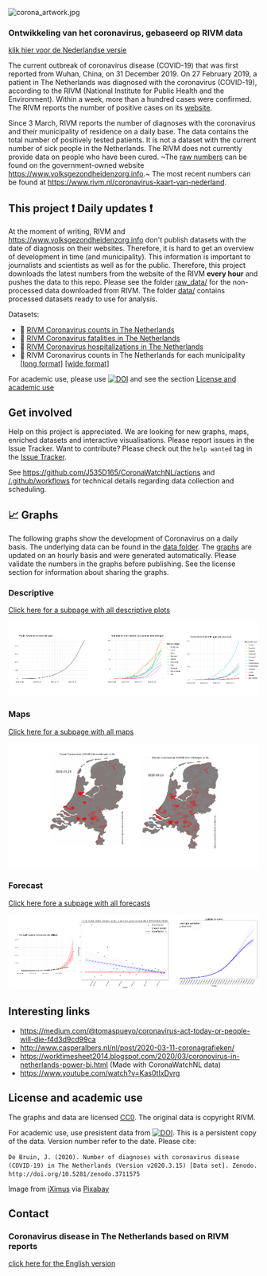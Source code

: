 ![corona_artwork.jpg](corona_artwork.jpg)

### Ontwikkeling van het coronavirus, gebaseerd op RIVM data  
[klik hier voor de Nederlandse versie](Dutch.md)


The current outbreak of coronavirus disease (COVID-19) that was first reported from Wuhan, China, on 31 December 2019. On 27 February 2019, a patient in The Netherlands was diagnosed with the coronavirus (COVID-19), according to the RIVM (National Institute for Public Health and the Environment). Within a week, more than a hundred cases were confirmed. The RIVM reports the number of positive cases on its [website](https://www.rivm.nl/nieuws/actuele-informatie-over-coronavirus).

Since 3 March, RIVM reports the number of diagnoses with the coronavirus and their municipality of residence on a daily base. The data contains the total number of positively tested patients. It is not a dataset with the current number of sick people in the Netherlands. The RIVM does not currently provide data on people who have been cured. ~The [raw numbers]( https://www.volksgezondheidenzorg.info/onderwerp/infectieziekten/regionaal-internationaal/coronavirus-covid-19#definities) can be found on the government-owned website https://www.volksgezondheidenzorg.info.~ The most recent numbers can be found at https://www.rivm.nl/coronavirus-kaart-van-nederland.

## This project :exclamation: Daily updates :exclamation:

At the moment of writing, RIVM and https://www.volksgezondheidenzorg.info don't publish datasets with the date of diagnosis on their websites. Therefore, it is hard to get an overview of development in time (and municipality). This information is important to journalists and scientists as well as for the public. Therefore, this project downloads the latest numbers from the website of the RIVM **every hour** and pushes the data to this repo. Please see the folder  [raw_data/](raw_data/) for the non-processed data downloaded from RIVM. The folder [data/](data/) contains processed datasets ready to use for analysis.

Datasets:

  - :page_facing_up: [RIVM Coronavirus counts in The Netherlands](data/rivm_corona_in_nl_daily.csv)
  - :page_facing_up: [RIVM Coronavirus fatalities in The Netherlands](data/rivm_corona_in_nl_fatalities.csv)
  - :page_facing_up: [RIVM Coronavirus hospitalizations in The Netherlands](data/rivm_corona_in_nl_hosp.csv)
  - :page_facing_up: RIVM Coronavirus counts in The Netherlands for each municipality [[long format]](data/rivm_corona_in_nl.csv) [[wide format]](data/rivm_corona_in_nl_table.csv)

For academic use, please use  [![DOI](https://zenodo.org/badge/DOI/10.5281/zenodo.3711575.svg)](https://doi.org/10.5281/zenodo.3711575) and see the section [License and academic use](#license-and-academic-use)



## Get involved

Help on this project is appreciated. We are looking for new graphs, maps, enriched datasets and interactive visualisations. Please report issues in the Issue Tracker. Want to contribute? Please check out the `help wanted` tag in the [Issue Tracker](https://github.com/J535D165/CoronaWatchNL/issues).

See https://github.com/J535D165/CoronaWatchNL/actions and [/.github/workflows](/.github/workflows) for technical details regarding data collection and scheduling.

## :chart_with_upwards_trend: Graphs

The following graphs show the development of Coronavirus on a daily basis. The underlying data can be found in the [data folder](/data). The [graphs](/plots) are updated on an hourly basis and were generated automatically. Please validate the numbers in the graphs before publishing. See the license section for information about sharing the graphs.

### Descriptive

[Click here for a subpage with all descriptive plots](readmes/descriptive_plots.md)

![Descriptive plots](plots/static/static_descriptive.png)

### Maps

[Click here for a subpage with all maps](readmes/map_plots.md)

![Map plots](plots/static/static_maps.png)

### Forecast

[Click here fore a subpage with all forecasts](readmes/forecast_plots.md)

![Forecasts](plots/static/static_forecast.png)

## Interesting links

- https://medium.com/@tomaspueyo/coronavirus-act-today-or-people-will-die-f4d3d9cd99ca
- http://www.casperalbers.nl/nl/post/2020-03-11-coronagrafieken/
- https://worktimesheet2014.blogspot.com/2020/03/coronovirus-in-netherlands-power-bi.html (Made with CoronaWatchNL data)
- https://www.youtube.com/watch?v=Kas0tIxDvrg

## License and academic use

The graphs and data are licensed [CC0](https://creativecommons.org/share-your-work/public-domain/cc0/). The original data is copyright RIVM.

For academic use, use presistent data from [![DOI](https://zenodo.org/badge/DOI/10.5281/zenodo.3711575.svg)](https://doi.org/10.5281/zenodo.3711575). This is a persistent copy of the data. Version number refer to the date. Please cite:

```De Bruin, J. (2020). Number of diagnoses with coronavirus disease (COVID-19) in The Netherlands (Version v2020.3.15) [Data set]. Zenodo. http://doi.org/10.5281/zenodo.3711575```

Image from [iXimus](https://pixabay.com/nl/users/iXimus-2352783/?utm_source=link-attribution&amp;utm_medium=referral&amp;utm_campaign=image&amp;utm_content=4901881) via [Pixabay](https://pixabay.com/nl/?utm_source=link-attribution&amp;utm_medium=referral&amp;utm_campaign=image&amp;utm_content=4901881)

## Contact

### Coronavirus disease in The Netherlands based on RIVM reports
[click here for the English version](English.md)
